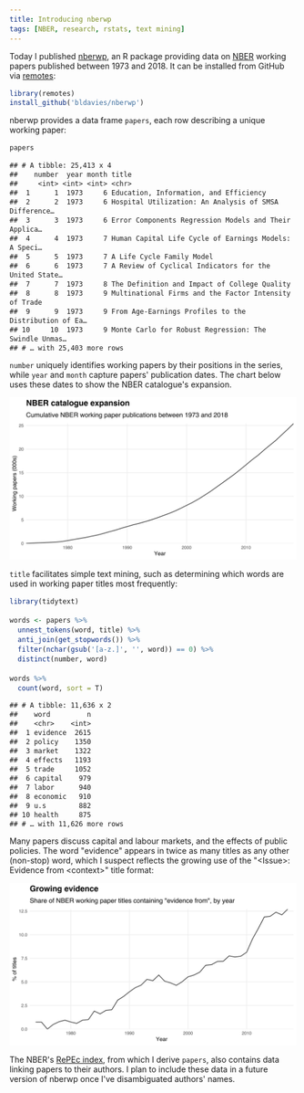 ```yaml
---
title: Introducing nberwp
tags: [NBER, research, rstats, text mining]
---
```




Today I published [nberwp][nberwp], an R package providing data on [NBER](https://www.nber.org) working papers published between 1973 and 2018.
It can be installed from GitHub via [remotes](https://github.com/r-lib/remotes):


```r
library(remotes)
install_github('bldavies/nberwp')
```

nberwp provides a data frame `papers`, each row describing a unique working paper:


```r
papers
```

```
## # A tibble: 25,413 x 4
##    number  year month title                                                
##     <int> <int> <int> <chr>                                                
##  1      1  1973     6 Education, Information, and Efficiency               
##  2      2  1973     6 Hospital Utilization: An Analysis of SMSA Difference…
##  3      3  1973     6 Error Components Regression Models and Their Applica…
##  4      4  1973     7 Human Capital Life Cycle of Earnings Models: A Speci…
##  5      5  1973     7 A Life Cycle Family Model                            
##  6      6  1973     7 A Review of Cyclical Indicators for the United State…
##  7      7  1973     8 The Definition and Impact of College Quality         
##  8      8  1973     9 Multinational Firms and the Factor Intensity of Trade
##  9      9  1973     9 From Age-Earnings Profiles to the Distribution of Ea…
## 10     10  1973     9 Monte Carlo for Robust Regression: The Swindle Unmas…
## # … with 25,403 more rows
```

`number` uniquely identifies working papers by their positions in the series, while `year` and `month` capture papers' publication dates.
The chart below uses these dates to show the NBER catalogue's expansion.

![](papers-1.svg)

`title` facilitates simple text mining, such as determining which words are used in working paper titles most frequently:


```r
library(tidytext)

words <- papers %>%
  unnest_tokens(word, title) %>%
  anti_join(get_stopwords()) %>%
  filter(nchar(gsub('[a-z.]', '', word)) == 0) %>%
  distinct(number, word)

words %>%
  count(word, sort = T)
```

```
## # A tibble: 11,636 x 2
##    word         n
##    <chr>    <int>
##  1 evidence  2615
##  2 policy    1350
##  3 market    1322
##  4 effects   1193
##  5 trade     1052
##  6 capital    979
##  7 labor      940
##  8 economic   910
##  9 u.s        882
## 10 health     875
## # … with 11,626 more rows
```

Many papers discuss capital and labour markets, and the effects of public policies.
The word "evidence" appears in twice as many titles as any other (non-stop) word, which I suspect reflects the growing use of the "\<Issue\>: Evidence from \<context\>" title format:

![](evidence-from-1.svg)

The NBER's [RePEc index](https://www.nber.org/RePEc/nbr/nberwo/), from which I derive `papers`, also contains data linking papers to their authors.
I plan to include these data in a future version of nberwp once I've disambiguated authors' names.



[nberwp]: https://github.com/bldavies/nberwp
